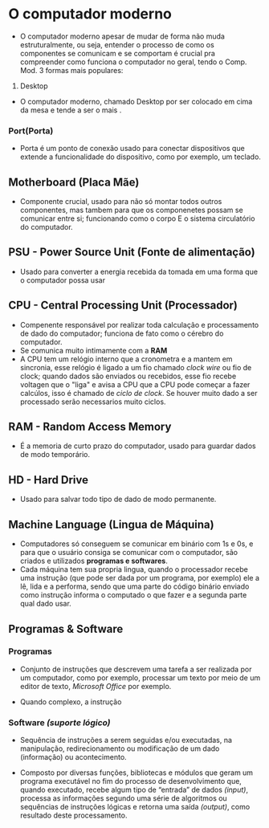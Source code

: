 # O computador moderno

- O computador moderno apesar de mudar de forma não muda estruturalmente, ou seja, entender o processo de como os componentes se comunicam e se comportam é crucial pra compreender como funciona o computador no geral, tendo o Comp. Mod. 3 formas mais populares:

1. Desktop   

- O computador moderno, chamado Desktop por ser colocado em cima da mesa e tende a ser o mais .    

### Port(Porta)    

- Porta é um ponto de conexão usado para conectar dispositivos que extende a funcionalidade do dispositivo, como por exemplo, um teclado.   

## Motherboard (Placa Mãe)    

- Componente crucial, usado para não só montar todos outros componentes, mas tambem para que os componenetes possam se comunicar entre si; funcionando como o corpo E o sistema circulatório do computador.

## PSU - Power Source Unit (Fonte de alimentação)   

- Usado para converter a energia recebida da tomada em uma forma que o computador possa usar 

## CPU - Central Processing Unit (Processador)   

- Compenente responsável por realizar toda calculação e processamento de dado do computador; funciona de fato como o cérebro do computador. 
- Se comunica muito intimamente com a **RAM**
- A CPU tem um relógio interno que a cronometra e a mantem em sincronia, esse relógio é ligado a um fio chamado *clock wire* ou fio de clock; quando dados são enviados ou recebidos, esse fio recebe voltagen que o "liga" e avisa a CPU que a CPU pode começar a fazer calcúlos, isso é chamado de *ciclo de clock*. Se houver muito dado a ser processado serão necessarios muito ciclos.     

## RAM - Random Access Memory   

- É a memoria de curto prazo do computador, usado para guardar dados de modo temporário.    

## HD - Hard Drive   

- Usado para salvar todo tipo de dado de modo permanente.    

## Machine Language (Lingua de Máquina)    

- Computadores só conseguem se comunicar em binário com 1s e 0s, e para que o usuário consiga se comunicar com o computador, são criados e utilizados **programas e softwares**.       
- Cada máquina tem sua propria lingua, quando o processador recebe uma instrução (que pode ser dada por um programa, por exemplo) ele a lê, lida e a performa, sendo que uma parte do código binário enviado como instrução informa o computado o que fazer e a segunda parte qual dado usar. 

## Programas & Software    

### Programas    

- Conjunto de instruções que descrevem uma tarefa a ser realizada por um computador, como por exemplo, processar um texto por meio de um editor de texto, *Microsoft Office* por exemplo.    

- Quando complexo, a instrução 
### Software *(suporte lógico)*    

- Sequência de instruções a serem seguidas e/ou executadas, na manipulação, redirecionamento ou modificação de um dado (informação) ou acontecimento.    

- Composto por diversas funções, bibliotecas e módulos que geram um programa executável no fim do processo de desenvolvimento que, quando executado, recebe algum tipo de “entrada” de dados *(input)*, processa as informações segundo uma série de algoritmos ou sequências de instruções lógicas e retorna uma saída *(output)*, como resultado deste processamento.     